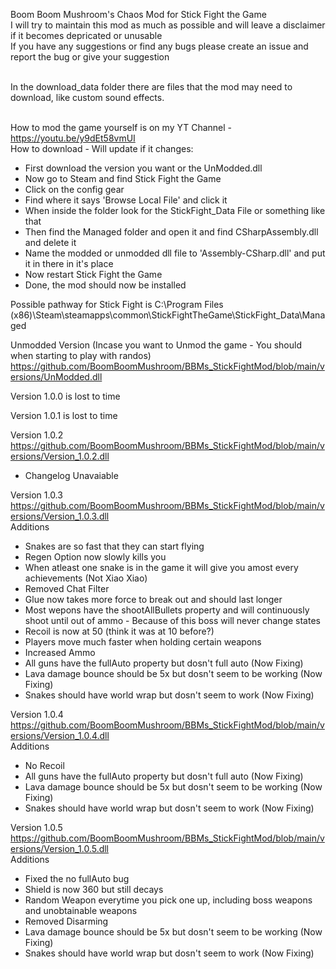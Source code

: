 Boom Boom Mushroom's Chaos Mod for Stick Fight the Game<br/>
I will try to maintain this mod as much as possible and will leave a disclaimer if it becomes depricated or unusable<br/>
If you have any suggestions or find any bugs please create an issue and report the bug or give your suggestion<br/>

</br>
In the download_data folder there are files that the mod may need to download, like custom sound effects.</br>
</br>

How to mod the game yourself is on my YT Channel - https://youtu.be/y9dEt58vmUI<br/>
How to download - Will update if it changes:
- First download the version you want or the UnModded.dll
- Now go to Steam and find Stick Fight the Game
- Click on the config gear
- Find where it says 'Browse Local File' and click it
- When inside the folder look for the StickFight_Data File or something like that
- Then find the Managed folder and open it and find CSharpAssembly.dll and delete it
- Name the modded or unmodded dll file to 'Assembly-CSharp.dll' and put it in there in it's place
- Now restart Stick Fight the Game
- Done, the mod should now be installed

Possible pathway for Stick Fight is C:\Program Files (x86)\Steam\steamapps\common\StickFightTheGame\StickFight_Data\Managed

Unmodded Version (Incase you want to Unmod the game - You should when starting to play with randos)
https://github.com/BoomBoomMushroom/BBMs_StickFightMod/blob/main/versions/UnModded.dll

Version 1.0.0 is lost to time

Version 1.0.1 is lost to time

Version 1.0.2
https://github.com/BoomBoomMushroom/BBMs_StickFightMod/blob/main/versions/Version_1.0.2.dll
- Changelog Unavaiable

Version 1.0.3
https://github.com/BoomBoomMushroom/BBMs_StickFightMod/blob/main/versions/Version_1.0.3.dll<br/>
Additions
- Snakes are so fast that they can start flying
- Regen Option now slowly kills you
- When atleast one snake is in the game it will give you amost every achievements (Not Xiao Xiao)
- Removed Chat Filter
- Glue now takes more force to break out and should last longer
- Most wepons have the shootAllBullets property and will continuously shoot until out of ammo - Because of this boss will never change states
- Recoil is now at 50 (think it was at 10 before?)
- Players move much faster when holding certain weapons
- Increased Ammo
- All guns have the fullAuto property but dosn't full auto (Now Fixing)
- Lava damage bounce should be 5x but dosn't seem to be working (Now Fixing)
- Snakes should have world wrap but dosn't seem to work (Now Fixing)

Version 1.0.4
https://github.com/BoomBoomMushroom/BBMs_StickFightMod/blob/main/versions/Version_1.0.4.dll<br/>
Additions
- No Recoil
- All guns have the fullAuto property but dosn't full auto (Now Fixing)
- Lava damage bounce should be 5x but dosn't seem to be working (Now Fixing)
- Snakes should have world wrap but dosn't seem to work (Now Fixing)

Version 1.0.5
https://github.com/BoomBoomMushroom/BBMs_StickFightMod/blob/main/versions/Version_1.0.5.dll<br/>
Additions
- Fixed the no fullAuto bug
- Shield is now 360 but still decays
- Random Weapon everytime you pick one up, including boss weapons and unobtainable weapons
- Removed Disarming
- Lava damage bounce should be 5x but dosn't seem to be working (Now Fixing)
- Snakes should have world wrap but dosn't seem to work (Now Fixing)
